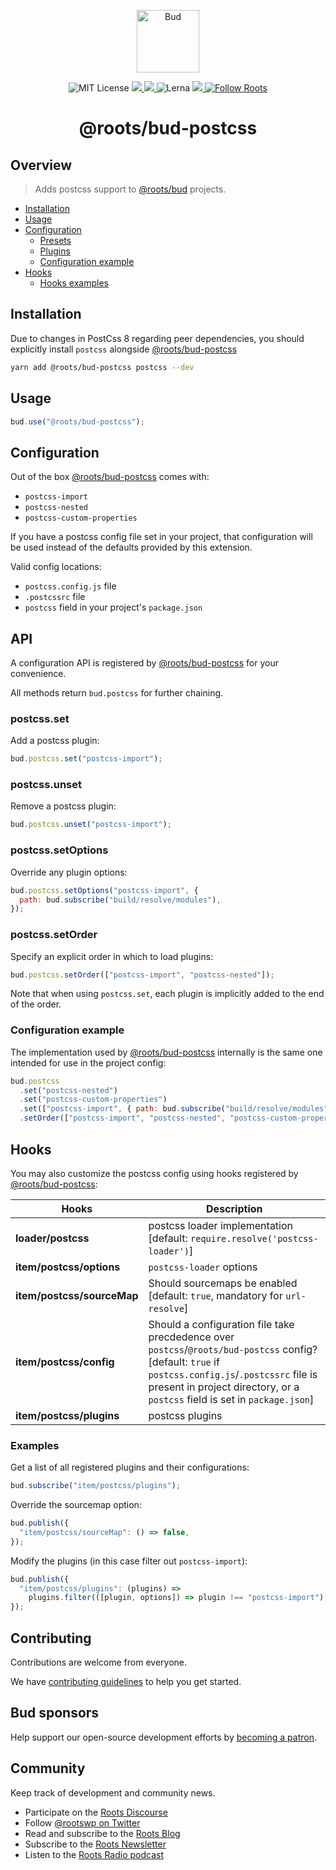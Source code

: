 <p align="center">
  <img alt="Bud" src="https://cdn.roots.io/app/uploads/logo-bud.svg" height="100">
</p>

<p align="center">
  <img alt="MIT License" src="https://img.shields.io/github/license/roots/bud?color=%23525ddc&style=flat-square">
  <a href="https://www.npmjs.com/package/roots/bud-postcss">
    <img src="https://img.shields.io/npm/v/roots/bud-postcss.svg?color=%23525ddc&style=flat-square" />
  </a>
  <a href="https://codeclimate.com/github/roots/bud-support/maintainability">
    <img src="https://img.shields.io/codeclimate/maintainability/roots/bud-support?color=%23525ddc&style=flat-square" />
  </a>
  <img alt="Lerna" src="https://img.shields.io/github/lerna-json/v/roots/bud?color=%23525ddc&style=flat-square">
  <a href="Typescript" src="https://github.com/roots/bud/tree/stable/typings">
    <img src="https://img.shields.io/badge/typings-%40roots%2Fbud--typings-%23525ddc" />
  </a>
  <a href="https://twitter.com/rootswp">
    <img alt="Follow Roots" src="https://img.shields.io/twitter/follow/rootswp.svg?color=%23525ddc&style=flat-square" />
  </a>
</p>

<h1 align="center">
  <strong>@roots/bud-postcss</strong>
</h1>

## Overview

> Adds postcss support to [@roots/bud]([[base]]/README.md) projects.

- [Installation](#Installation)
- [Usage](#usage)
- [Configuration](#configuration)
  - [Presets](#presets)
  - [Plugins](#plugins)
  - [Configuration example](#configuration-example)
- [Hooks](#hooks)
  - [Hooks examples](#Examples)

## Installation

Due to changes in PostCss 8 regarding peer dependencies, you should explicitly install `postcss` alongside [@roots/bud-postcss]([[base]]/packages/@roots/bud-postcss)

```sh
yarn add @roots/bud-postcss postcss --dev
```

## Usage

```js
bud.use("@roots/bud-postcss");
```

## Configuration

Out of the box [@roots/bud-postcss]([[base]]/packages/@roots/bud-postcss) comes with:

- `postcss-import`
- `postcss-nested`
- `postcss-custom-properties`

If you have a postcss config file set in your project, that configuration will be used instead of the defaults provided by this extension.

Valid config locations:

- `postcss.config.js` file
- `.postcssrc` file
- `postcss` field in your project's `package.json`

## API

A configuration API is registered by [@roots/bud-postcss]([[base]]/packages/@roots/bud-postcss) for your convenience.

All methods return `bud.postcss` for further chaining.

### postcss.set

Add a postcss plugin:

```js
bud.postcss.set("postcss-import");
```

### postcss.unset

Remove a postcss plugin:

```js
bud.postcss.unset("postcss-import");
```

### postcss.setOptions

Override any plugin options:

```js
bud.postcss.setOptions("postcss-import", {
  path: bud.subscribe("build/resolve/modules"),
});
```

### postcss.setOrder

Specify an explicit order in which to load plugins:

```js
bud.postcss.setOrder(["postcss-import", "postcss-nested"]);
```

Note that when using `postcss.set`, each plugin is implicitly added to the end of the order.

### Configuration example

The implementation used by [@roots/bud-postcss]([[base]]/packages/@roots/bud-postcss) internally is the same one intended for use in the project config:

```js
bud.postcss
  .set("postcss-nested")
  .set("postcss-custom-properties")
  .set(["postcss-import", { path: bud.subscribe("build/resolve/modules") }])
  .setOrder(["postcss-import", "postcss-nested", "postcss-custom-properties"]);
```

## Hooks

You may also customize the postcss config using hooks registered by [@roots/bud-postcss]([[base]]/packages/@roots/bud-postcss):

| Hooks                      | Description                                                                                                                                                                                                                         |
| -------------------------- | ----------------------------------------------------------------------------------------------------------------------------------------------------------------------------------------------------------------------------------- |
| **loader/postcss**         | postcss loader implementation \[default: `require.resolve('postcss-loader')`]                                                                                                                                                       |
| **item/postcss/options**   | `postcss-loader` options                                                                                                                                                                                                            |
| **item/postcss/sourceMap** | Should sourcemaps be enabled \[default: `true`, mandatory for `url-resolve`]                                                                                                                                                        |
| **item/postcss/config**    | Should a configuration file take precdedence over `postcss`/`@roots/bud-postcss` config? \[default: `true` if `postcss.config.js`/`.postcssrc` file is present in project directory, or a `postcss` field is set in `package.json`] |
| **item/postcss/plugins**   | postcss plugins                                                                                                                                                                                                                     |

### Examples

Get a list of all registered plugins and their configurations:

```js
bud.subscribe("item/postcss/plugins");
```

Override the sourcemap option:

```js
bud.publish({
  "item/postcss/sourceMap": () => false,
});
```

Modify the plugins (in this case filter out `postcss-import`):

```js
bud.publish({
  "item/postcss/plugins": (plugins) =>
    plugins.filter(([plugin, options]) => plugin !== "postcss-import"),
});
```

## Contributing

Contributions are welcome from everyone.

We have [contributing guidelines](https://github.com/roots/guidelines/blob/master/CONTRIBUTING.md) to help you get started.

## Bud sponsors

Help support our open-source development efforts by [becoming a patron](https://www.patreon.com/rootsdev).

## Community

Keep track of development and community news.

- Participate on the [Roots Discourse](https://discourse.roots.io/)
- Follow [@rootswp on Twitter](https://twitter.com/rootswp)
- Read and subscribe to the [Roots Blog](https://roots.io/blog/)
- Subscribe to the [Roots Newsletter](https://roots.io/subscribe/)
- Listen to the [Roots Radio podcast](https://roots.io/podcast/)
